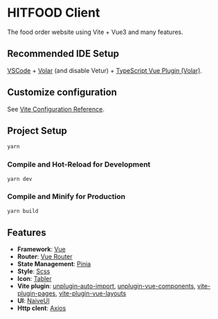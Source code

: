 # HITFOOD Client

The food order website using Vite + Vue3 and many features.

## Recommended IDE Setup

[VSCode](https://code.visualstudio.com/) + [Volar](https://marketplace.visualstudio.com/items?itemName=Vue.volar) (and disable Vetur) + [TypeScript Vue Plugin (Volar)](https://marketplace.visualstudio.com/items?itemName=Vue.vscode-typescript-vue-plugin).

## Customize configuration

See [Vite Configuration Reference](https://vitejs.dev/config/).

## Project Setup

```sh
yarn
```

### Compile and Hot-Reload for Development

```sh
yarn dev
```

### Compile and Minify for Production

```sh
yarn build
```

## Features

- **Framework**: [Vue](https://vuejs.org/)
- **Router**: [Vue Router](https://router.vuejs.org/)
- **State Management**: [Pinia](https://pinia.vuejs.org/)
- **Style**: [Scss](https://sass-lang.com/)
- **Icon**: [Tabler](https://tabler-icons.io/)
- **Vite plugin**: [unplugin-auto-import](https://github.com/antfu/unplugin-auto-import), [unplugin-vue-components](https://github.com/antfu/unplugin-vue-components), [vite-plugin-pages](https://github.com/hannoeru/vite-plugin-pages), [vite-plugin-vue-layouts](https://github.com/JohnCampionJr/vite-plugin-vue-layouts)
- **UI**: [NaiveUI](https://www.naiveui.com/)
- **Http clent**: [Axios](https://axios-http.com/)

